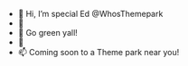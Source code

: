 - 👋 Hi, I’m special Ed @WhosThemepark
- 👀 
- 🌱 Go green yall!
- 💞️ 
- 📫 Coming soon to a Theme park near you!

<!---
WhosThemepark/WhosThemepark is a ✨ special ✨ repository because its `README.md` (this file) appears on your GitHub profile.
You can click the Preview link to take a look at your changes.
--->

